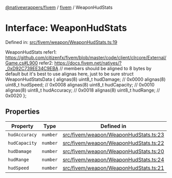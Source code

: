 [@nativewrappers/fivem](../../README.md) / [fivem](../README.md) / WeaponHudStats

# Interface: WeaponHudStats

Defined in: [src/fivem/weapon/WeaponHudStats.ts:19](https://github.com/nativewrappers/nativewrappers/blob/0bf5a50fdb39736240229f922b5089be4fd3a85c/src/fivem/weapon/WeaponHudStats.ts#L19)

WeaponHudStats
refer1: https://github.com/citizenfx/fivem/blob/master/code/client/clrcore/External/Game.cs#L900
refer2: https://docs.fivem.net/natives/?_0xD92C739EE34C9EBA
// members should be aligned to 8 bytes by default but it's best to use alignas here, just to be sure
struct WeaponHudStatsData
{
	alignas(8) uint8_t hudDamage; // 0x0000
	alignas(8) uint8_t hudSpeed; // 0x0008
	alignas(8) uint8_t hudCapacity; // 0x0010
	alignas(8) uint8_t hudAccuracy; // 0x0018
	alignas(8) uint8_t hudRange; // 0x0020
};

## Properties

| Property | Type | Defined in |
| ------ | ------ | ------ |
| <a id="hudaccuracy"></a> `hudAccuracy` | `number` | [src/fivem/weapon/WeaponHudStats.ts:23](https://github.com/nativewrappers/nativewrappers/blob/0bf5a50fdb39736240229f922b5089be4fd3a85c/src/fivem/weapon/WeaponHudStats.ts#L23) |
| <a id="hudcapacity"></a> `hudCapacity` | `number` | [src/fivem/weapon/WeaponHudStats.ts:22](https://github.com/nativewrappers/nativewrappers/blob/0bf5a50fdb39736240229f922b5089be4fd3a85c/src/fivem/weapon/WeaponHudStats.ts#L22) |
| <a id="huddamage"></a> `hudDamage` | `number` | [src/fivem/weapon/WeaponHudStats.ts:20](https://github.com/nativewrappers/nativewrappers/blob/0bf5a50fdb39736240229f922b5089be4fd3a85c/src/fivem/weapon/WeaponHudStats.ts#L20) |
| <a id="hudrange"></a> `hudRange` | `number` | [src/fivem/weapon/WeaponHudStats.ts:24](https://github.com/nativewrappers/nativewrappers/blob/0bf5a50fdb39736240229f922b5089be4fd3a85c/src/fivem/weapon/WeaponHudStats.ts#L24) |
| <a id="hudspeed"></a> `hudSpeed` | `number` | [src/fivem/weapon/WeaponHudStats.ts:21](https://github.com/nativewrappers/nativewrappers/blob/0bf5a50fdb39736240229f922b5089be4fd3a85c/src/fivem/weapon/WeaponHudStats.ts#L21) |
